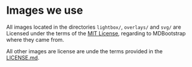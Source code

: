 # Images we use
All images located in the directories `lightbox/`, `overlays/` and `svg/` are Licensed under the terms of the [MIT License](https://mdbootstrap.com/license/), regarding to MDBootstrap where they came from.

All other images are license are unde the terms provided in the [LICENSE.md](LICENSE.md).
